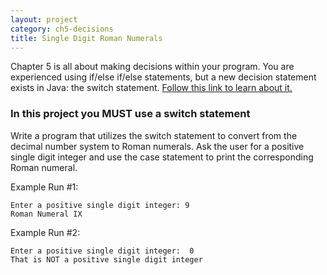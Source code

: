 ```yaml
---
layout: project
category: ch5-decisions
title: Single Digit Roman Numerals
---
```


Chapter 5 is all about making decisions within your program. You are experienced using if/else if/else statements, but a new decision statement exists in Java: the switch statement. [Follow this link to learn about it.](https://docs.oracle.com/javase/tutorial/java/nutsandbolts/switch.html)

### In this project you MUST use a switch statement

Write a program that utilizes the switch statement to convert from the decimal number system to Roman numerals. Ask the user for a positive single digit integer and use the case statement to print the corresponding Roman numeral.

Example Run #1:
```
Enter a positive single digit integer: 9
Roman Numeral IX
```
Example Run #2:
```
Enter a positive single digit integer:  0
That is NOT a positive single digit integer
```
